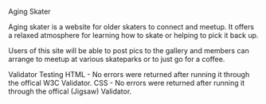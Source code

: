 Aging Skater

Aging skater is a website for older skaters to connect and meetup. It offers a relaxed atmosphere for learning how to skate or helping to pick it back up.

Users of this site will be able to post pics to the gallery and members can arrange to meetup at various skateparks or to just go for a coffee.

Validator Testing
HTML - No errors were returned after running it through the offical W3C Validator.
CSS - No errors were returned after running it through the offical (Jigsaw) Validator. 